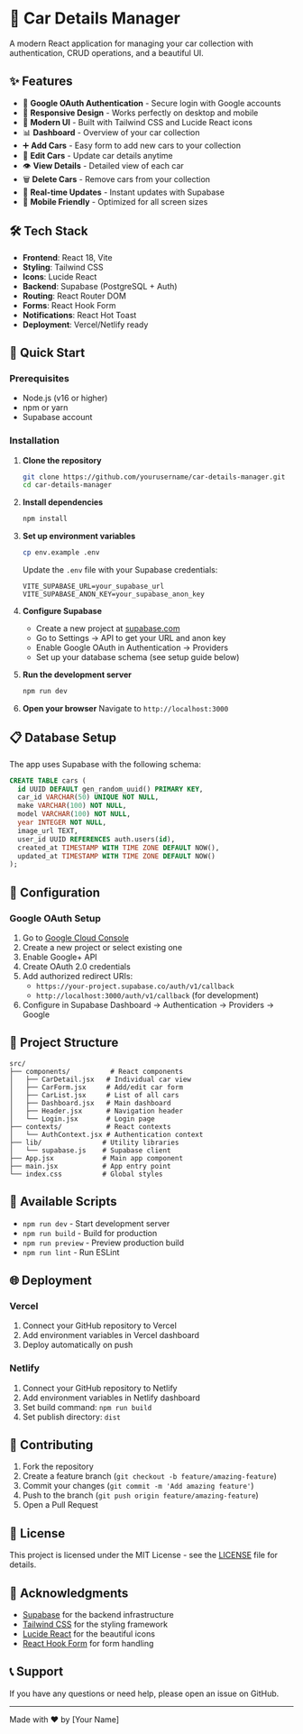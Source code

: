 # 🚗 Car Details Manager

A modern React application for managing your car collection with authentication, CRUD operations, and a beautiful UI.

## ✨ Features

- 🔐 **Google OAuth Authentication** - Secure login with Google accounts
- 📱 **Responsive Design** - Works perfectly on desktop and mobile
- 🎨 **Modern UI** - Built with Tailwind CSS and Lucide React icons
- 📊 **Dashboard** - Overview of your car collection
- ➕ **Add Cars** - Easy form to add new cars to your collection
- 📝 **Edit Cars** - Update car details anytime
- 👁️ **View Details** - Detailed view of each car
- 🗑️ **Delete Cars** - Remove cars from your collection
- 🔄 **Real-time Updates** - Instant updates with Supabase
- 📱 **Mobile Friendly** - Optimized for all screen sizes

## 🛠️ Tech Stack

- **Frontend**: React 18, Vite
- **Styling**: Tailwind CSS
- **Icons**: Lucide React
- **Backend**: Supabase (PostgreSQL + Auth)
- **Routing**: React Router DOM
- **Forms**: React Hook Form
- **Notifications**: React Hot Toast
- **Deployment**: Vercel/Netlify ready

## 🚀 Quick Start

### Prerequisites

- Node.js (v16 or higher)
- npm or yarn
- Supabase account

### Installation

1. **Clone the repository**
   ```bash
   git clone https://github.com/yourusername/car-details-manager.git
   cd car-details-manager
   ```

2. **Install dependencies**
   ```bash
   npm install
   ```

3. **Set up environment variables**
   ```bash
   cp env.example .env
   ```
   
   Update the `.env` file with your Supabase credentials:
   ```env
   VITE_SUPABASE_URL=your_supabase_url
   VITE_SUPABASE_ANON_KEY=your_supabase_anon_key
   ```

4. **Configure Supabase**
   - Create a new project at [supabase.com](https://supabase.com)
   - Go to Settings → API to get your URL and anon key
   - Enable Google OAuth in Authentication → Providers
   - Set up your database schema (see setup guide below)

5. **Run the development server**
   ```bash
   npm run dev
   ```

6. **Open your browser**
   Navigate to `http://localhost:3000`

## 📋 Database Setup

The app uses Supabase with the following schema:

```sql
CREATE TABLE cars (
  id UUID DEFAULT gen_random_uuid() PRIMARY KEY,
  car_id VARCHAR(50) UNIQUE NOT NULL,
  make VARCHAR(100) NOT NULL,
  model VARCHAR(100) NOT NULL,
  year INTEGER NOT NULL,
  image_url TEXT,
  user_id UUID REFERENCES auth.users(id),
  created_at TIMESTAMP WITH TIME ZONE DEFAULT NOW(),
  updated_at TIMESTAMP WITH TIME ZONE DEFAULT NOW()
);
```

## 🔧 Configuration

### Google OAuth Setup

1. Go to [Google Cloud Console](https://console.cloud.google.com/)
2. Create a new project or select existing one
3. Enable Google+ API
4. Create OAuth 2.0 credentials
5. Add authorized redirect URIs:
   - `https://your-project.supabase.co/auth/v1/callback`
   - `http://localhost:3000/auth/v1/callback` (for development)
6. Configure in Supabase Dashboard → Authentication → Providers → Google

## 📁 Project Structure

```
src/
├── components/          # React components
│   ├── CarDetail.jsx   # Individual car view
│   ├── CarForm.jsx     # Add/edit car form
│   ├── CarList.jsx     # List of all cars
│   ├── Dashboard.jsx   # Main dashboard
│   ├── Header.jsx      # Navigation header
│   └── Login.jsx       # Login page
├── contexts/           # React contexts
│   └── AuthContext.jsx # Authentication context
├── lib/               # Utility libraries
│   └── supabase.js    # Supabase client
├── App.jsx            # Main app component
├── main.jsx           # App entry point
└── index.css          # Global styles
```

## 🎯 Available Scripts

- `npm run dev` - Start development server
- `npm run build` - Build for production
- `npm run preview` - Preview production build
- `npm run lint` - Run ESLint

## 🌐 Deployment

### Vercel
1. Connect your GitHub repository to Vercel
2. Add environment variables in Vercel dashboard
3. Deploy automatically on push

### Netlify
1. Connect your GitHub repository to Netlify
2. Add environment variables in Netlify dashboard
3. Set build command: `npm run build`
4. Set publish directory: `dist`

## 🤝 Contributing

1. Fork the repository
2. Create a feature branch (`git checkout -b feature/amazing-feature`)
3. Commit your changes (`git commit -m 'Add amazing feature'`)
4. Push to the branch (`git push origin feature/amazing-feature`)
5. Open a Pull Request

## 📝 License

This project is licensed under the MIT License - see the [LICENSE](LICENSE) file for details.

## 🙏 Acknowledgments

- [Supabase](https://supabase.com) for the backend infrastructure
- [Tailwind CSS](https://tailwindcss.com) for the styling framework
- [Lucide React](https://lucide.dev) for the beautiful icons
- [React Hook Form](https://react-hook-form.com) for form handling

## 📞 Support

If you have any questions or need help, please open an issue on GitHub.

---

Made with ❤️ by [Your Name]
